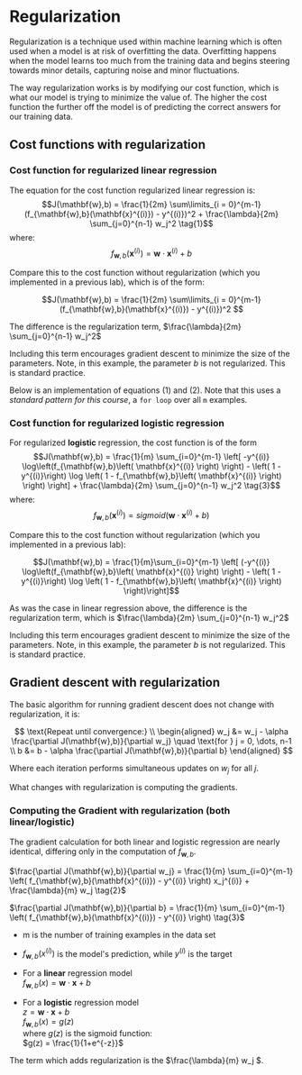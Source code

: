 # Regularization 
Regularization is a technique used within machine learning which is often used when a model is at risk of overfitting the data. Overfitting happens when the model learns too much from the training data and begins steering towards minor details, capturing noise and minor fluctuations.

The way regularization works is by modifying our cost function, which is what our model is trying to minimize the value of. The higher the cost function the further off the model is of predicting the correct answers for our training data. 

## Cost functions with regularization
### Cost function for regularized linear regression

The equation for the cost function regularized linear regression is:
$$J(\mathbf{w},b) = \frac{1}{2m} \sum\limits_{i = 0}^{m-1} (f_{\mathbf{w},b}(\mathbf{x}^{(i)}) - y^{(i)})^2  + \frac{\lambda}{2m}  \sum_{j=0}^{n-1} w_j^2 \tag{1}$$ 
where:
$$f_{\mathbf{w},b}(\mathbf{x}^{(i)}) = \mathbf{w} \cdot \mathbf{x}^{(i)} + b  \tag{2}$$ 


Compare this to the cost function without regularization (which you implemented in  a previous lab), which is of the form:

$$J(\mathbf{w},b) = \frac{1}{2m} \sum\limits_{i = 0}^{m-1} (f_{\mathbf{w},b}(\mathbf{x}^{(i)}) - y^{(i)})^2 $$ 

The difference is the regularization term,  <span>
    $\frac{\lambda}{2m}  \sum_{j=0}^{n-1} w_j^2$ </span> 
    
Including this term encourages gradient descent to minimize the size of the parameters. Note, in this example, the parameter $b$ is not regularized. This is standard practice.

Below is an implementation of equations (1) and (2). Note that this uses a *standard pattern for this course*,   a `for loop` over all `m` examples.

### Cost function for regularized logistic regression
For regularized **logistic** regression, the cost function is of the form
$$J(\mathbf{w},b) = \frac{1}{m}  \sum_{i=0}^{m-1} \left[ -y^{(i)} \log\left(f_{\mathbf{w},b}\left( \mathbf{x}^{(i)} \right) \right) - \left( 1 - y^{(i)}\right) \log \left( 1 - f_{\mathbf{w},b}\left( \mathbf{x}^{(i)} \right) \right) \right] + \frac{\lambda}{2m}  \sum_{j=0}^{n-1} w_j^2 \tag{3}$$
where:
$$f_{\mathbf{w},b}(\mathbf{x}^{(i)}) = sigmoid(\mathbf{w} \cdot \mathbf{x}^{(i)} + b)  \tag{4}$$ 

Compare this to the cost function without regularization (which you implemented in  a previous lab):

$$J(\mathbf{w},b) = \frac{1}{m}\sum_{i=0}^{m-1} \left[ (-y^{(i)} \log\left(f_{\mathbf{w},b}\left( \mathbf{x}^{(i)} \right) \right) - \left( 1 - y^{(i)}\right) \log \left( 1 - f_{\mathbf{w},b}\left( \mathbf{x}^{(i)} \right) \right)\right]$$

As was the case in linear regression above, the difference is the regularization term, which is    <span >
    $\frac{\lambda}{2m}  \sum_{j=0}^{n-1} w_j^2$ </span> 

Including this term encourages gradient descent to minimize the size of the parameters. Note, in this example, the parameter $b$ is not regularized. This is standard practice. 

## Gradient descent with regularization

The basic algorithm for running gradient descent does not change with regularization, it is:

$$
\text{Repeat until convergence:} \\
\begin{aligned}
w_j &= w_j - \alpha \frac{\partial J(\mathbf{w},b)}{\partial w_j} \quad \text{for } j = 0, \dots, n-1 \\
b &= b - \alpha \frac{\partial J(\mathbf{w},b)}{\partial b}
\end{aligned}
$$

Where each iteration performs simultaneous updates on $w_j$ for all $j$.




What changes with regularization is computing the gradients.

### Computing the Gradient with regularization (both linear/logistic)

The gradient calculation for both linear and logistic regression are nearly identical, differing only in the computation of $f_{\mathbf{w},b}$.

$\frac{\partial J(\mathbf{w},b)}{\partial w_j} = \frac{1}{m} \sum_{i=0}^{m-1} \left( f_{\mathbf{w},b}(\mathbf{x}^{(i)}) - y^{(i)} \right) x_j^{(i)} + \frac{\lambda}{m} w_j \tag{2}$

$\frac{\partial J(\mathbf{w},b)}{\partial b} = \frac{1}{m} \sum_{i=0}^{m-1} \left( f_{\mathbf{w},b}(\mathbf{x}^{(i)}) - y^{(i)} \right) \tag{3}$



* m is the number of training examples in the data set      
* $f_{\mathbf{w},b}(x^{(i)})$ is the model's prediction, while $y^{(i)}$ is the target

      
* For a  <span > **linear** </span> regression model  
    $f_{\mathbf{w},b}(x) = \mathbf{w} \cdot \mathbf{x} + b$  
* For a <span > **logistic** </span> regression model  
    $z = \mathbf{w} \cdot \mathbf{x} + b$  
    $f_{\mathbf{w},b}(x) = g(z)$  
    where $g(z)$ is the sigmoid function:  
    $g(z) = \frac{1}{1+e^{-z}}$   
    
The term which adds regularization is  the <span >$\frac{\lambda}{m} w_j $</span>.